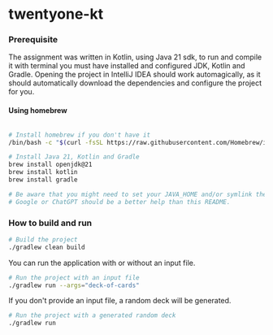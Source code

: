 # twentyone-kt

### Prerequisite

The assignment was written in Kotlin, using Java 21 sdk, to run and compile it with terminal you must have installed and
configured JDK, Kotlin and Gradle.
Opening the project in IntelliJ IDEA should work automagically, as it should automatically download the dependencies and
configure the project for you.

#### Using homebrew

```bash

# Install homebrew if you don't have it
/bin/bash -c "$(curl -fsSL https://raw.githubusercontent.com/Homebrew/install/HEAD/install.sh)"

# Install Java 21, Kotlin and Gradle
brew install openjdk@21
brew install kotlin
brew install gradle

# Be aware that you might need to set your JAVA_HOME and/or symlink the JDK.
# Google or ChatGPT should be a better help than this README.
```

### How to build and run

```bash
# Build the project
./gradlew clean build
```

You can run the application with or without an input file.

```bash
# Run the project with an input file
./gradlew run --args="deck-of-cards"
```

If you don't provide an input file, a random deck will be generated.

```bash
# Run the project with a generated random deck
./gradlew run
```